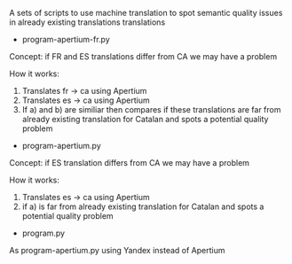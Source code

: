 
A sets of scripts to use machine translation to spot semantic quality issues
in already existing translations translations


* program-apertium-fr.py

Concept: if FR and ES translations differ from CA we may have a problem

How it works:

1) Translates fr -> ca using Apertium
2) Translates es -> ca using Apertium
3) If a) and b) are similiar then compares if these translations are far from 
already existing translation for Catalan and spots a potential quality problem

* program-apertium.py

Concept: if ES translation differs from CA we may have a problem

How it works:

1) Translates es -> ca using Apertium
3) if a) is far from  already existing translation for Catalan and spots a potential 
quality problem


* program.py

As program-apertium.py using Yandex instead of Apertium

